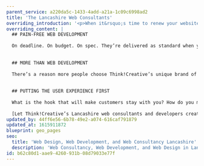 ```yaml
---
parent_service: a220da5c-1433-4add-a21a-1c09c6998ad2
title: 'The Lancashire Web Consultants'
overriding_introduction: '<p>When it&rsquo;s time to renew your website, it doesn&rsquo;t automatically have to mean jettisoning everything you had. As web consultants in Lancashire, we take the time to explore what your existing site does well, what your customers want, and what your ambitions are.</p>'
overriding_content: |
  ## PAIN-FREE WEB DEVELOPMENT
  
  On deadline. On budget. On spec. They’re delivered as standard when you choose web development in Lancashire with Think!Creative. So you can spend less time monitoring and chasing your web developer, and more time running your business.
  
  
  ## MORE THAN WEB DEVELOPMENT
  
  There’s a reason more people choose Think!Creative’s unique brand of web development in Lancashire. It’s because we’re not just web developers. From the strategic to the structural, the artistic to the written word, we have the in-house skills to ensure that the website we deliver is exactly the website you need.
  
  
  ## PUTTING THE USER EXPERIENCE FIRST
  
  What is the hook that will make customers stay with you? How do you make navigating your site simple and pain free? And when your customers need to interact with you, on forms and shopping carts, comments sections and feedback sheets, how easy do you make it?
  
  [Let Think!Creative’s Lancashire web consultants and developers create a better customer experience.](/contact)
updated_by: 44ff6e56-6b78-49e2-a074-616caf791879
updated_at: 1615911872
blueprint: geo_pages
seo:
  title: 'Web Design, Web Development, and Web Consultancy Lancashire'
  description: 'Web Consultancy, Web Development, and Web Design in Lancashire? Trust Think!Creative''s Lancashire Web Experts, call on 01253 297900.'
id: b62c80d1-aae9-4260-931b-08d79033e77f
---
```

